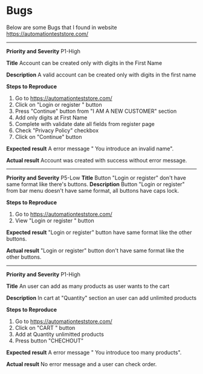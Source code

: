 # Bugs

Below are some Bugs that I found in website https://automationteststore.com/


--------------------------------------
**Priority and Severity**
P1-High

**Title**
Account can be created only with digits in the First Name

**Description**
A valid account can be created only with digits in the first name

**Steps to Reproduce**
1. Go to https://automationteststore.com/
2. Click on "Login or register " button
3. Press "Continue" button from "I AM A NEW CUSTOMER" section
4. Add only digits at First Name
5. Complete with validate date all fields from register page
6. Check "Privacy Policy" checkbox
7. Click on "Continue" button

**Expected result**
A error message " You introduce an invalid name".

**Actual result**
Account was created with success without error message.

--------------------------------------------------
**Priority and Severity**
P5-Low
**Title**
Button "Login or register" don't have same format like there's buttons.
**Description**
Button "Login or register" from bar menu doesn't have same format, all buttons have caps lock.

**Steps to Reproduce**
1. Go to https://automationteststore.com/
2. View "Login or register " button


**Expected result**
"Login or register" button have same format like the other buttons.

**Actual result**
"Login or register" button don't have same format like the other buttons.

--------------------------------------
**Priority and Severity**
P1-High

**Title**
An user can add as many products as user wants to the cart

**Description**
In cart at "Quantity" section an user can add unlimited products

**Steps to Reproduce**
1. Go to https://automationteststore.com/
2. Click on "CART " button
3. Add at Quantity unlimitted products
4.  Press button "CHECHOUT"


**Expected result**
A error message " You introduce too many products".

**Actual result**
No error message and a user can check order.


